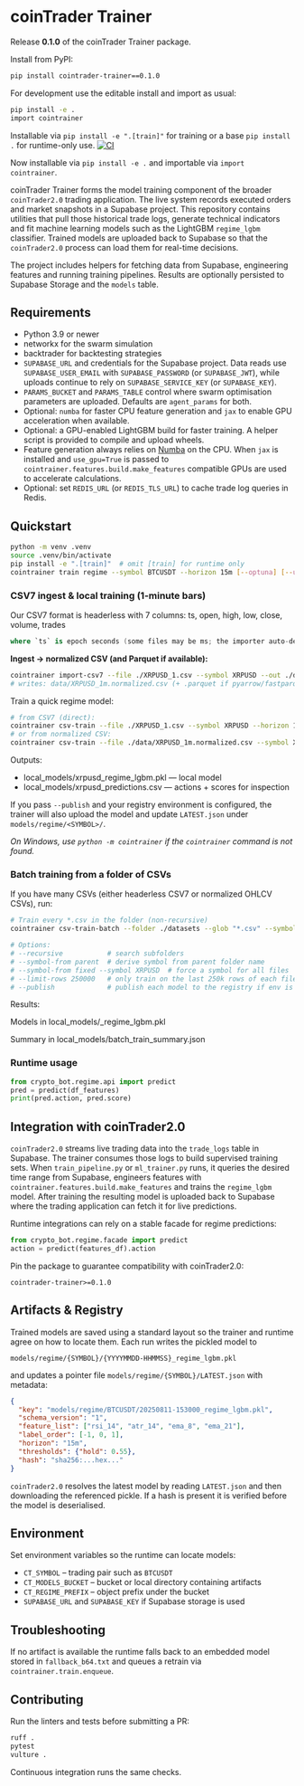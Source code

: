 # coinTrader Trainer

Release **0.1.0** of the coinTrader Trainer package.

Install from PyPI:

```bash
pip install cointrader-trainer==0.1.0
```

For development use the editable install and import as usual:

```bash
pip install -e .
import cointrainer
```
Installable via `pip install -e ".[train]"` for training or a base `pip install .` for runtime-only use.
[![CI](https://github.com/OWNER/coinTrader_Trainer/actions/workflows/ci.yml/badge.svg?branch=main)](https://github.com/OWNER/coinTrader_Trainer/actions/workflows/ci.yml)

Now installable via `pip install -e .` and importable via `import cointrainer`.

coinTrader Trainer forms the model training component of the broader
`coinTrader2.0` trading application.  The live system records executed
orders and market snapshots in a Supabase project.  This repository
contains utilities that pull those historical trade logs, generate
technical indicators and fit machine learning models such as the
LightGBM ``regime_lgbm`` classifier.  Trained models are uploaded back
to Supabase so that the ``coinTrader2.0`` process can load them for
real-time decisions.

The project includes helpers for fetching data from Supabase,
engineering features and running training pipelines.  Results are
optionally persisted to Supabase Storage and the ``models`` table.

## Requirements

* Python 3.9 or newer
* networkx for the swarm simulation
* backtrader for backtesting strategies
* ``SUPABASE_URL`` and credentials for the Supabase project. Data reads
  use ``SUPABASE_USER_EMAIL`` with ``SUPABASE_PASSWORD`` (or ``SUPABASE_JWT``),
  while uploads continue to rely on ``SUPABASE_SERVICE_KEY`` (or
  ``SUPABASE_KEY``).
* ``PARAMS_BUCKET`` and ``PARAMS_TABLE`` control where swarm optimisation
  parameters are uploaded. Defaults are ``agent_params`` for both.
* Optional: ``numba`` for faster CPU feature generation and ``jax`` to enable
  GPU acceleration when available.
* Optional: a GPU-enabled LightGBM build for faster training. A helper script
  is provided to compile and upload wheels.
* Feature generation always relies on
  [Numba](https://numba.pydata.org/) on the CPU. When
  ``jax`` is installed and ``use_gpu=True`` is passed to
  ``cointrainer.features.build.make_features`` compatible GPUs are used to accelerate
  calculations.
* Optional: set ``REDIS_URL`` (or ``REDIS_TLS_URL``) to cache trade log queries
  in Redis.

## Quickstart

```bash
python -m venv .venv
source .venv/bin/activate
pip install -e ".[train]"  # omit [train] for runtime only
cointrainer train regime --symbol BTCUSDT --horizon 15m [--optuna] [--use-gpu]
```

### CSV7 ingest & local training (1-minute bars)

Our CSV7 format is headerless with 7 columns:
ts, open, high, low, close, volume, trades

```kotlin
where `ts` is epoch seconds (some files may be ms; the importer auto-detects).
```

**Ingest → normalized CSV (and Parquet if available):**
```bash
cointrainer import-csv7 --file ./XRPUSD_1.csv --symbol XRPUSD --out ./data/XRPUSD_1m
# writes: data/XRPUSD_1m.normalized.csv (+ .parquet if pyarrow/fastparquet installed)
```

Train a quick regime model:
```bash
# from CSV7 (direct):
cointrainer csv-train --file ./XRPUSD_1.csv --symbol XRPUSD --horizon 15 --hold 0.0015
# or from normalized CSV:
cointrainer csv-train --file ./data/XRPUSD_1m.normalized.csv --symbol XRPUSD --horizon 15 --hold 0.0015
```

Outputs:

* local_models/xrpusd_regime_lgbm.pkl — local model
* local_models/xrpusd_predictions.csv — actions + scores for inspection

If you pass `--publish` and your registry environment is configured, the trainer will also upload the model and update `LATEST.json` under `models/regime/<SYMBOL>/`.

_On Windows, use `python -m cointrainer` if the `cointrainer` command is not found._

### Batch training from a folder of CSVs

If you have many CSVs (either headerless CSV7 or normalized OHLCV CSVs), run:

```bash
# Train every *.csv in the folder (non-recursive)
cointrainer csv-train-batch --folder ./datasets --glob "*.csv" --symbol-from filename --horizon 15 --hold 0.0015

# Options:
# --recursive           # search subfolders
# --symbol-from parent  # derive symbol from parent folder name
# --symbol-from fixed --symbol XRPUSD  # force a symbol for all files
# --limit-rows 250000   # only train on the last 250k rows of each file
# --publish             # publish each model to the registry if env is set
```

Results:

Models in local_models/<symbol>_regime_lgbm.pkl

Summary in local_models/batch_train_summary.json

### Runtime usage

```python
from crypto_bot.regime.api import predict
pred = predict(df_features)
print(pred.action, pred.score)
```

## Integration with coinTrader2.0

``coinTrader2.0`` streams live trading data into the ``trade_logs`` table in
Supabase.  The trainer consumes those logs to build supervised training sets.
When ``train_pipeline.py`` or ``ml_trainer.py`` runs, it queries the desired
time range from Supabase, engineers features with ``cointrainer.features.build.make_features``
and trains the ``regime_lgbm`` model.  After training the resulting model is
uploaded back to Supabase where the trading application can fetch it for live
predictions.

Runtime integrations can rely on a stable facade for regime predictions:

```python
from crypto_bot.regime.facade import predict
action = predict(features_df).action
```

Pin the package to guarantee compatibility with coinTrader2.0:

```
cointrader-trainer>=0.1.0
```

## Artifacts & Registry

Trained models are saved using a standard layout so the trainer and runtime
agree on how to locate them.  Each run writes the pickled model to

```
models/regime/{SYMBOL}/{YYYYMMDD-HHMMSS}_regime_lgbm.pkl
```

and updates a pointer file ``models/regime/{SYMBOL}/LATEST.json`` with metadata:

```json
{
  "key": "models/regime/BTCUSDT/20250811-153000_regime_lgbm.pkl",
  "schema_version": "1",
  "feature_list": ["rsi_14", "atr_14", "ema_8", "ema_21"],
  "label_order": [-1, 0, 1],
  "horizon": "15m",
  "thresholds": {"hold": 0.55},
  "hash": "sha256:...hex..."
}
```

``coinTrader2.0`` resolves the latest model by reading ``LATEST.json`` and then
downloading the referenced pickle.  If a hash is present it is verified before
the model is deserialised.

## Environment

Set environment variables so the runtime can locate models:

* ``CT_SYMBOL`` – trading pair such as ``BTCUSDT``
* ``CT_MODELS_BUCKET`` – bucket or local directory containing artifacts
* ``CT_REGIME_PREFIX`` – object prefix under the bucket
* ``SUPABASE_URL`` and ``SUPABASE_KEY`` if Supabase storage is used

## Troubleshooting

If no artifact is available the runtime falls back to an embedded model
stored in ``fallback_b64.txt`` and queues a retrain via
``cointrainer.train.enqueue``.

## Contributing

Run the linters and tests before submitting a PR:

```bash
ruff .
pytest
vulture .
```
Continuous integration runs the same checks.
